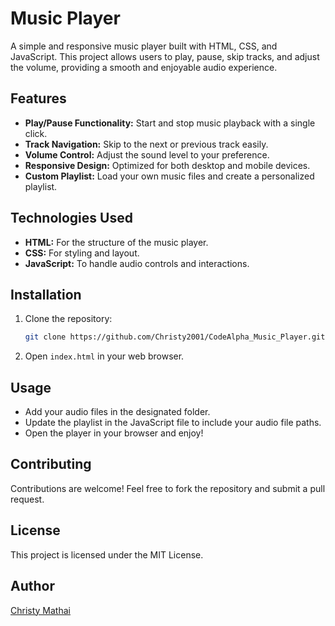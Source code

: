 # Music Player

A simple and responsive music player built with HTML, CSS, and JavaScript. This project allows users to play, pause, skip tracks, and adjust the volume, providing a smooth and enjoyable audio experience.

## Features

- **Play/Pause Functionality:** Start and stop music playback with a single click.
- **Track Navigation:** Skip to the next or previous track easily.
- **Volume Control:** Adjust the sound level to your preference.
- **Responsive Design:** Optimized for both desktop and mobile devices.
- **Custom Playlist:** Load your own music files and create a personalized playlist.

## Technologies Used

- **HTML:** For the structure of the music player.
- **CSS:** For styling and layout.
- **JavaScript:** To handle audio controls and interactions.

## Installation

1. Clone the repository:

   ```bash
   git clone https://github.com/Christy2001/CodeAlpha_Music_Player.git
   ```

2. Open `index.html` in your web browser.

## Usage

- Add your audio files in the designated folder.
- Update the playlist in the JavaScript file to include your audio file paths.
- Open the player in your browser and enjoy!

## Contributing

Contributions are welcome! Feel free to fork the repository and submit a pull request.

## License

This project is licensed under the MIT License.

## Author

[Christy Mathai](https://github.com/Christy2001)
